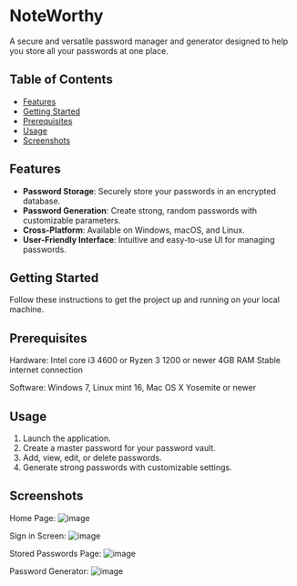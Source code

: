 # NoteWorthy

A secure and versatile password manager and generator designed to help you store all your passwords at one place.

## Table of Contents

- [Features](#features)
- [Getting Started](#getting-started)
- [Prerequisites](#prerequisites)
- [Usage](#usage)
- [Screenshots](#screenshots)


## Features

- **Password Storage**: Securely store your passwords in an encrypted database.
- **Password Generation**: Create strong, random passwords with customizable parameters.
- **Cross-Platform**: Available on Windows, macOS, and Linux.
- **User-Friendly Interface**: Intuitive and easy-to-use UI for managing passwords.

## Getting Started

Follow these instructions to get the project up and running on your local machine.

## Prerequisites

Hardware:
Intel core i3 4600 or Ryzen 3 1200 or newer
4GB RAM
Stable internet connection

Software:
Windows 7,  Linux mint 16,  Mac OS X Yosemite or newer


## Usage

1. Launch the application.
2. Create a master password for your password vault.
3. Add, view, edit, or delete passwords.
4. Generate strong passwords with customizable settings.



## Screenshots
Home Page:
![image](https://github.com/RonakWadhwa66/NoteWorthy/assets/88489591/81031a43-bd5b-4ce0-a2b5-f57e7262c351)

Sign in Screen:
![image](https://github.com/RonakWadhwa66/NoteWorthy/assets/88489591/1244c731-bfbe-48db-8919-79e4692a2e9a)

Stored Passwords Page:
![image](https://github.com/RonakWadhwa66/NoteWorthy/assets/88489591/82974c4b-4a0e-4fd5-9a59-99acbfe2514e)

Password Generator:
![image](https://github.com/RonakWadhwa66/NoteWorthy/assets/88489591/9a02e034-54a7-436f-8057-d00a9c4673f9)

